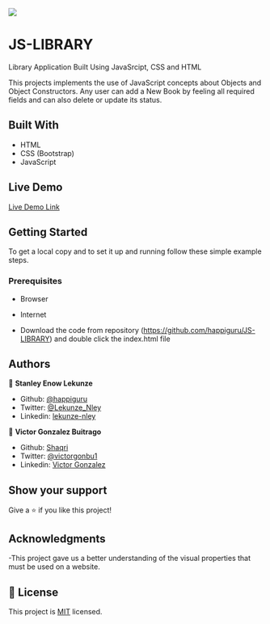 ![](https://img.shields.io/badge/Microverse-blueviolet)
# JS-LIBRARY
Library Application Built Using JavaSrcipt, CSS and HTML

This projects implements the use of JavaScript concepts about Objects and Object Constructors.
Any user can add a New Book by feeling all required fields and can also delete or update its status.


## Built With

- HTML
- CSS (Bootstrap)
- JavaScript

## Live Demo

[Live Demo Link](https://raw.githack.com/happiguru/JS-LIBRARY/feature-b/index.html)


## Getting Started


To get a local copy  and to set it up and running follow these simple example steps.

### Prerequisites

- Browser
- Internet

- Download the code from repository (https://github.com/happiguru/JS-LIBRARY) and double click the index.html file


## Authors

👤 **Stanley Enow Lekunze**

- Github: [@happiguru](https://github.com/happiguru)
- Twitter: [@Lekunze_Nley](https://twitter.com/Lekunze_Nley)
- Linkedin: [lekunze-nley](https://www.linkedin.com/in/lekunze-nley/)

👤 **Victor Gonzalez Buitrago**

- Github: [Shaqri](https://github.com/Shaqri)
- Twitter: [@victorgonbu1](https://twitter.com/victorgonbu1)
- Linkedin: [Victor Gonzalez](https://www.linkedin.com/in/victor-manuel-gonzalez-buitrago/)



## Show your support

Give a ⭐️ if you like this project!

## Acknowledgments
-This project gave us a better understanding of the visual properties that must be used on a website.

## 📝 License

This project is [MIT](LICENSE) licensed.


